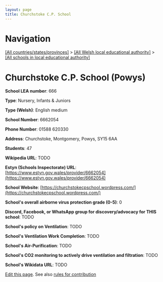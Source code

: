 ```yaml
---
layout: page
title: Churchstoke C.P. School
---
```

# Navigation

[[All countries/states/provinces]](../../..) > [[All Welsh local educational authority]](../..) > [[All schools in local educational authority]](..)

# Churchstoke C.P. School (Powys)

**School LEA number**: 666

**Type**: Nursery, Infants & Juniors

**Type (Welsh)**: English medium

**School Number**: 6662054

**Phone Number**: 01588 620330

**Address**: Churchstoke, Montgomery, Powys, SY15 6AA

**Students**: 47

**Wikipedia URL**: TODO

**Estyn (Schools Inspectorate) URL**: [https://www.estyn.gov.wales/provider/6662054](https://www.estyn.gov.wales/provider/6662054)

**School Website**: [https://churchstokecpschool.wordpress.com/](https://churchstokecpschool.wordpress.com/)

**School's overall airborne virus protection grade (0-5)**: 0

**Discord, Facebook, or WhatsApp group for discovery/advocacy for THIS school**: TODO

**School's policy on Ventilation**: TODO

**School's Ventilation Work Completion**: TODO

**School's Air-Purification**: TODO

**School's CO2 monitoring to actively drive ventilation and filtration**: TODO

**School's Wikidata URL**: TODO




[Edit this page](https://github.com/ventilate-schools/Wales/edit/prif/./Powys/Churchstoke_C.P._School.md). See also [rules for contribution](../../../contribution-rules/)